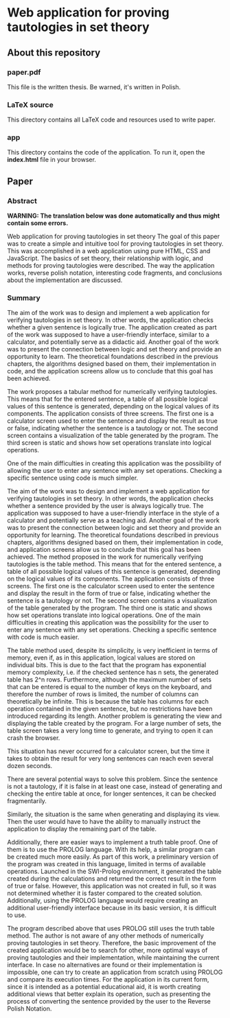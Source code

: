 
# Web application for proving tautologies in set theory

## About this repository

### paper.pdf

This file is the written thesis. Be warned, it's written in Polish.

### LaTeX source 

This directory contains all LaTeX code and resources used to write paper.

### app

This directory contains the code of the application. To run it, open the **index.html** file in your browser.

## Paper

### Abstract

**WARNING: The translation below was done automatically and thus might contain some errors.**

Web application for proving tautologies in set theory
The goal of this paper was to create a simple and intuitive tool for proving tautologies in set
theory. This was accomplished in a web application using pure HTML, CSS and JavaScript.
The basics of set theory, their relationship with logic, and methods for proving tautologies
were described. The way the application works, reverse polish notation, interesting code
fragments, and conclusions about the implementation are discussed.

### Summary

The aim of the work was to design and implement a web application for verifying tautologies in set theory. In other words, the application checks whether a given sentence is logically true. The application created as part of the work was supposed to have a user-friendly interface, similar to a calculator, and potentially serve as a didactic aid. Another goal of the work was to present the connection between logic and set theory and provide an opportunity to learn. The theoretical foundations described in the previous chapters, the algorithms designed based on them, their implementation in code, and the application screens allow us to conclude that this goal has been achieved.

The work proposes a tabular method for numerically verifying tautologies. This means that for the entered sentence, a table of all possible logical values of this sentence is generated, depending on the logical values of its components. The application consists of three screens. The first one is a calculator screen used to enter the sentence and display the result as true or false, indicating whether the sentence is a tautology or not. The second screen contains a visualization of the table generated by the program. The third screen is static and shows how set operations translate into logical operations.

One of the main difficulties in creating this application was the possibility of allowing the user to enter any sentence with any set operations. Checking a specific sentence using code is much simpler.

The aim of the work was to design and implement a web application for verifying tautologies in set theory. In other words, the application checks whether a sentence provided by the user is always logically true. The application was supposed to have a user-friendly interface in the style of a calculator and potentially serve as a teaching aid. Another goal of the work was to present the connection between logic and set theory and provide an opportunity for learning. The theoretical foundations described in previous chapters, algorithms designed based on them, their implementation in code, and application screens allow us to conclude that this goal has been achieved. The method proposed in the work for numerically verifying tautologies is the table method. This means that for the entered sentence, a table of all possible logical values of this sentence is generated, depending on the logical values of its components. The application consists of three screens. The first one is the calculator screen used to enter the sentence and display the result in the form of true or false, indicating whether the sentence is a tautology or not. The second screen contains a visualization of the table generated by the program. The third one is static and shows how set operations translate into logical operations. One of the main difficulties in creating this application was the possibility for the user to enter any sentence with any set operations. Checking a specific sentence with code is much easier.

The table method used, despite its simplicity, is very inefficient in terms of memory, even if, as in this application, logical values are stored on individual bits. This is due to the fact that the program has exponential memory complexity, i.e. if the checked sentence has n sets, the generated table has 2^n rows. Furthermore, although the maximum number of sets that can be entered is equal to the number of keys on the keyboard, and therefore the number of rows is limited, the number of columns can theoretically be infinite. This is because the table has columns for each operation contained in the given sentence, but no restrictions have been introduced regarding its length. Another problem is generating the view and displaying the table created by the program. For a large number of sets, the table screen takes a very long time to generate, and trying to open it can crash the browser.

This situation has never occurred for a calculator screen, but the time it takes to obtain the result for very long sentences can reach even several dozen seconds.

There are several potential ways to solve this problem. Since the sentence is not a tautology, if it is false in at least one case, instead of generating and checking the entire table at once, for longer sentences, it can be checked fragmentarily.

Similarly, the situation is the same when generating and displaying its view. Then the user would have to have the ability to manually instruct the application to display the remaining part of the table.

Additionally, there are easier ways to implement a truth table proof. One of them is to use the PROLOG language. With its help, a similar program can be created much more easily. As part of this work, a preliminary version of the program was created in this language, limited in terms of available operations. Launched in the SWI-Prolog environment, it generated the table created during the calculations and returned the correct result in the form of true or false. However, this application was not created in full, so it was not determined whether it is faster compared to the created solution. Additionally, using the PROLOG language would require creating an additional user-friendly interface because in its basic version, it is difficult to use.

The program described above that uses PROLOG still uses the truth table method. The author is not aware of any other methods of numerically proving tautologies in set theory. Therefore, the basic improvement of the created application would be to search for other, more optimal ways of proving tautologies and their implementation, while maintaining the current interface. In case no alternatives are found or their implementation is impossible, one can try to create an application from scratch using PROLOG and compare its execution times. For the application in its current form, since it is intended as a potential educational aid, it is worth creating additional views that better explain its operation, such as presenting the process of converting the sentence provided by the user to the Reverse Polish Notation.
